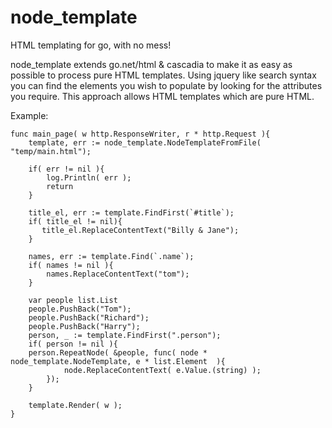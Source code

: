 node_template
=============

HTML templating for go, with no mess!

node_template extends go.net/html & cascadia to make it as easy as possible to 
process pure HTML templates. Using jquery like search syntax you can find the 
elements you wish to populate by looking for the attributes you require. 
This approach allows HTML templates which are pure HTML.


Example:

  
    func main_page( w http.ResponseWriter, r * http.Request ){
        template, err := node_template.NodeTemplateFromFile( "temp/main.html");

        if( err != nil ){	
            log.Println( err );
            return
        } 
 
       	title_el, err := template.FindFirst(`#title`);
        if( title_el != nil){
           title_el.ReplaceContentText("Billy & Jane");
        }
        
        names, err := template.Find(`.name`);
        if( names != nil ){
            names.ReplaceContentText("tom");
        }

        var people list.List
        people.PushBack("Tom");
        people.PushBack("Richard");
        people.PushBack("Harry");
        person, _ := template.FindFirst(".person");
        if( person != nil ){
	    person.RepeatNode( &people, func( node * node_template.NodeTemplate, e * list.Element  ){
                node.ReplaceContentText( e.Value.(string) );
            });
        }

        template.Render( w );
    }
